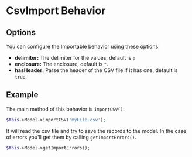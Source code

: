 CsvImport Behavior
==================

Options
-------

You can configure the Importable behavior using these options:

* **delimiter:** The delimiter for the values, default is ```;```
* **enclosure:** The enclosure, default is ```"```.
* **hasHeader:** Parse the header of the CSV file if it has one, default is ```true```.

Example
-------

The main method of this behavior is ```importCSV()```.

```php
$this->Model->importCSV('myFile.csv');
```

It will read the csv file and try to save the records to the model. In the case of errors you'll get them by calling ```getImportErrors()```.

```php
$this->Model->getImportErrors();
```